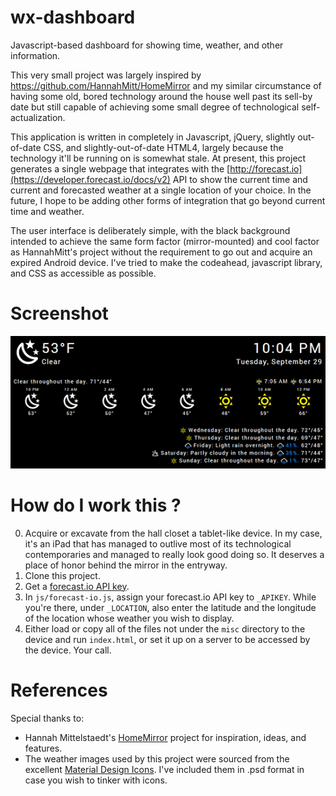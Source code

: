 # wx-dashboard
Javascript-based dashboard for showing time, weather, and other information.

This very small project was largely inspired by https://github.com/HannahMitt/HomeMirror and my similar circumstance of having some old, bored technology around the house well past its sell-by date but still capable of achieving some small degree of technological self-actualization.

This application is written in completely in Javascript, jQuery, slightly out-of-date CSS, and slightly-out-of-date HTML4, largely because the technology it'll be running on is somewhat stale.  At present, this project generates a single webpage that integrates with the [http://forecast.io](https://developer.forecast.io/docs/v2) API to show the current time and current and forecasted weather at a single location of your choice.  In the future, I hope to be adding other forms of integration that go beyond current time and weather.

The user interface is deliberately simple, with the black background intended to achieve the same form factor (mirror-mounted) and cool factor as HannahMitt's project without the requirement to go out and acquire an expired Android device.  I've tried to make the codeahead, javascript library, and CSS as accessible as possible.

# Screenshot

![wx-dashboard screenshot](https://github.com/eleuthero/wx-dashboard/blob/master/misc/wx-dashboard.png?raw=true "wx-dashbaord screenshot")

# How do I work this ?

0. Acquire or excavate from the hall closet a tablet-like device.  In my case, it's an iPad that has managed to outlive most of its technological contemporaries and managed to really look good doing so.  It deserves a place of honor behind the mirror in the entryway.
1. Clone this project.
2. Get a [forecast.io API key](https://developer.forecast.io).
3. In `js/forecast-io.js`, assign your forecast.io API key to `_APIKEY`.  While you're there, under `_LOCATION`, also enter the latitude and the longitude of the location whose weather you wish to display.
4. Either load or copy all of the files not under the `misc` directory to the device and run `index.html`, or set it up on a server to be accessed by the device.  Your call.

# References

Special thanks to:

- Hannah Mittelstaedt's [HomeMirror](http://github.com/HannahMitt/HomeMirror) project for inspiration, ideas, and features.
- The weather images used by this project were sourced from the excellent [Material Design Icons](https://materialdesignicons.com).  I've included them in .psd format in case you wish to tinker with icons.  
